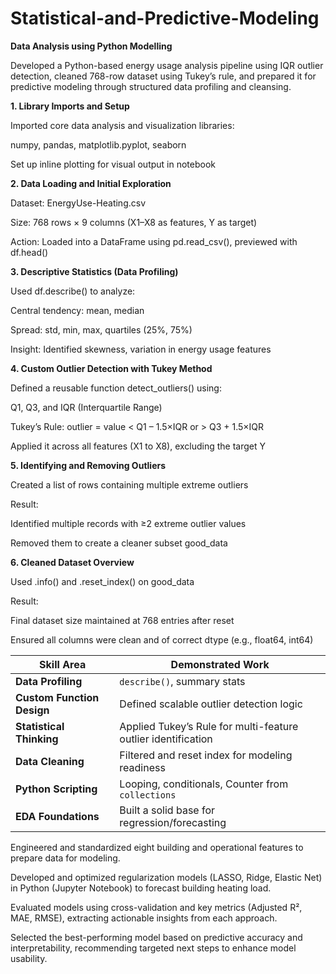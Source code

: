 # Statistical-and-Predictive-Modeling

**Data Analysis using Python Modelling**

Developed a Python-based energy usage analysis pipeline using IQR outlier detection, cleaned 768-row dataset using Tukey’s rule, and prepared it for predictive modeling through structured data profiling and cleansing.

**1. Library Imports and Setup**

Imported core data analysis and visualization libraries:

numpy, pandas, matplotlib.pyplot, seaborn

Set up inline plotting for visual output in notebook

**2. Data Loading and Initial Exploration**

Dataset: EnergyUse-Heating.csv

Size: 768 rows × 9 columns (X1–X8 as features, Y as target)

Action: Loaded into a DataFrame using pd.read_csv(), previewed with df.head()


**3. Descriptive Statistics (Data Profiling)**

Used df.describe() to analyze:

Central tendency: mean, median

Spread: std, min, max, quartiles (25%, 75%)

Insight: Identified skewness, variation in energy usage features


**4. Custom Outlier Detection with Tukey Method**

Defined a reusable function detect_outliers() using:

Q1, Q3, and IQR (Interquartile Range)

Tukey’s Rule: outlier = value < Q1 – 1.5×IQR or > Q3 + 1.5×IQR

Applied it across all features (X1 to X8), excluding the target Y


 **5. Identifying and Removing Outliers**


Created a list of rows containing multiple extreme outliers

Result:

Identified multiple records with ≥2 extreme outlier values

Removed them to create a cleaner subset good_data


**6. Cleaned Dataset Overview**

Used .info() and .reset_index() on good_data

Result:

Final dataset size maintained at 768 entries after reset

Ensured all columns were clean and of correct dtype (e.g., float64, int64)



| Skill Area                 | Demonstrated Work                                             |
| -------------------------- | ------------------------------------------------------------- |
| **Data Profiling**         | `describe()`, summary stats                                   |
| **Custom Function Design** | Defined scalable outlier detection logic                      |
| **Statistical Thinking**   | Applied Tukey’s Rule for multi-feature outlier identification |
| **Data Cleaning**          | Filtered and reset index for modeling readiness               |
| **Python Scripting**       | Looping, conditionals, Counter from `collections`             |
| **EDA Foundations**        | Built a solid base for regression/forecasting                 |


Engineered and standardized eight building and operational features to prepare data for modeling.

Developed and optimized regularization models (LASSO, Ridge, Elastic Net) in Python (Jupyter Notebook) to forecast building heating load.

Evaluated models using cross-validation and key metrics (Adjusted R², MAE, RMSE), extracting actionable insights from each approach.

Selected the best-performing model based on predictive accuracy and interpretability, recommending targeted next steps to enhance model usability.


